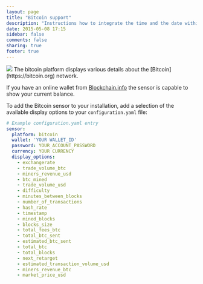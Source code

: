 ```yaml
---
layout: page
title: "Bitcoin support"
description: "Instructions how to integrate the time and the date within Home Assistant."
date: 2015-05-08 17:15
sidebar: false
comments: false
sharing: true
footer: true
---
```


<img src='/images/supported_brands/bitcoin.png' class='brand pull-right' />
The bitcoin platform displays various details about the [Bitcoin](https://bitcoin.org) network.

If you have an online wallet from [Blockchain.info](https://blockchain.info/) the sensor is capable to show your current balance.

To add the Bitcoin sensor to your installation, add a selection of the available display options to your `configuration.yaml` file:

```yaml
# Example configuration.yaml entry
sensor:
  platform: bitcoin
  wallet: 'YOUR WALLET_ID'
  password: YOUR_ACCOUNT_PASSWORD
  currency: YOUR CURRENCY
  display_options:
    - exchangerate
    - trade_volume_btc
    - miners_revenue_usd
    - btc_mined
    - trade_volume_usd
    - difficulty
    - minutes_between_blocks
    - number_of_transactions
    - hash_rate
    - timestamp
    - mined_blocks
    - blocks_size
    - total_fees_btc
    - total_btc_sent
    - estimated_btc_sent
    - total_btc
    - total_blocks
    - next_retarget
    - estimated_transaction_volume_usd
    - miners_revenue_btc
    - market_price_usd
```



